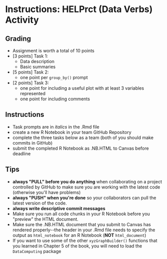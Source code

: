 # Instructions: HELPrct (Data Verbs) Activity


## Grading

- Assignment is worth a total of 10 points
- [3 points] Task 1: 
    - Data description
    - Basic summaries
- [5 points] Task 2: 
    - one point per `group_by()` prompt 
- [2 points] Task 3: 
    - one point for including a useful plot with at least 3 variables represented
    - one point for including comments


## Instructions 
- Task prompts are in *italics* in the .Rmd file
- create a new R Notebook in your team GitHub Repository
- complete the three tasks below as a team (both of you should make commits in GitHub)
- submit the completed R Notebook as .NB.HTML to Canvas before deadline


## Tips

- **always "PULL" before you do anything** when collaborating on a project controlled by GitHub to make sure you are working with the latest code (otherwise you'll have problems) 
- **always "PUSH" when you're done** so your collaborators can pull the latest version of the code.
- **always write descriptive commit messages** 
- Make sure you run all code chunks in your R Notebook before you "preview" the HTML document.  
- Make sure the .NB.HTML document that you submit to Canvas has rendered properly--the header in your .Rmd file needs to specify the output as `html_notebook` for an R Notebook (**NOT** `html_document`)
- If you want to use some of the other `xyzGraphBuilder()` functions that you learned in Chapter 5 of the book, you will need to load the `DataComputing` package

